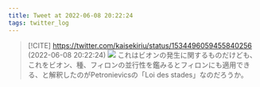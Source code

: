 ```yaml
---
title: Tweet at 2022-06-08 20:22:24
tags: twitter_log
---
```


> [!CITE] https://twitter.com/kaisekiriu/status/1534496059455840256 (2022-06-08 20:22:24)
> ![](https://twitter.com/kaisekiriu/status/1534496059455840256)
> これはビオンの発生に関するものだけども、これをビオン、種、フィロンの並行性を鑑みるとフィロンにも適用できる、と解釈したのがPetronievicsの「Loi des stades」なのだろうか。

